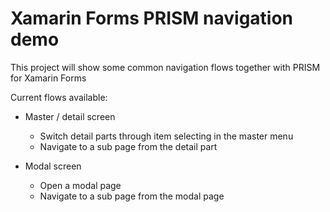 # Xamarin Forms PRISM navigation demo
This project will show some common navigation flows together with PRISM for Xamarin Forms

Current flows available:

* Master / detail screen
  * Switch detail parts through item selecting in the master menu
  * Navigate to a sub page from the detail part

* Modal screen
  * Open a modal page
  * Navigate to a sub page from the modal page